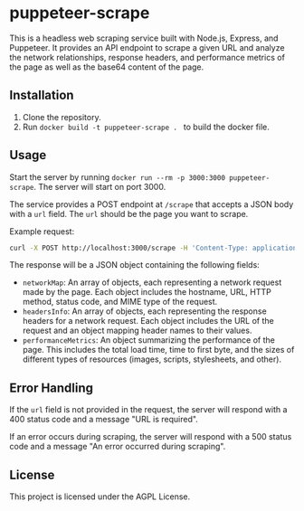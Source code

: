 # puppeteer-scrape

This is a headless web scraping service built with Node.js, Express, and Puppeteer. It provides an API endpoint to scrape a given URL and analyze the network relationships, response headers, and performance metrics of the page as well as the base64 content of the page.

## Installation

1. Clone the repository.
2. Run `docker build -t puppeteer-scrape . ` to build the docker file.

## Usage

Start the server by running `docker run --rm -p 3000:3000 puppeteer-scrape`. The server will start on port 3000.

The service provides a POST endpoint at `/scrape` that accepts a JSON body with a `url` field. The `url` should be the page you want to scrape.

Example request:

```sh
curl -X POST http://localhost:3000/scrape -H 'Content-Type: application/json' -d '{"url": "https://www.example.com"}'
```

The response will be a JSON object containing the following fields:

- `networkMap`: An array of objects, each representing a network request made by the page. Each object includes the hostname, URL, HTTP method, status code, and MIME type of the request.
- `headersInfo`: An array of objects, each representing the response headers for a network request. Each object includes the URL of the request and an object mapping header names to their values.
- `performanceMetrics`: An object summarizing the performance of the page. This includes the total load time, time to first byte, and the sizes of different types of resources (images, scripts, stylesheets, and other).

## Error Handling

If the `url` field is not provided in the request, the server will respond with a 400 status code and a message "URL is required".

If an error occurs during scraping, the server will respond with a 500 status code and a message "An error occurred during scraping".

## License

This project is licensed under the AGPL License.